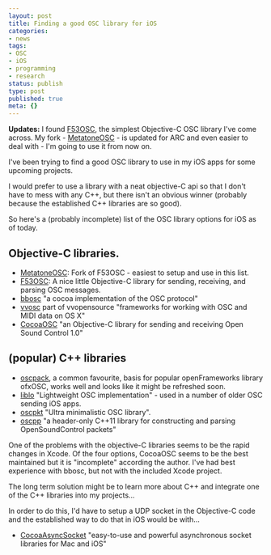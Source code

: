 ```yaml
---
layout: post
title: Finding a good OSC library for iOS
categories:
- news
tags:
- OSC
- iOS
- programming
- research
status: publish
type: post
published: true
meta: {}
---
```


**Updates:** I found [F53OSC](http://github.com/Figure53/F53OSC), the simplest Objective-C OSC library I've come across. My fork - [MetatoneOSC](https://github.com/cpmpercussion/MetatoneOSC) - is updated for ARC and even easier to deal with - I'm going to use it from now on.

I've been trying to find a good OSC library to use in my iOS apps for some upcoming projects.

I would prefer to use a library with a neat objective-C api so that I don't have to mess with any C++, but there isn't an obvious winner (probably because the established C++ libraries are so good).

So here's a (probably incomplete) list of the OSC library options for iOS as of today.

## Objective-C libraries.

* [MetatoneOSC](https://github.com/cpmpercussion/MetatoneOSC): Fork of F53OSC - easiest to setup and use in this list.
* [F53OSC](http://github.com/Figure53/F53OSC): A nice little Objective-C library for sending, receiving, and parsing OSC messages.
* [bbosc](http://code.google.com/p/bbosc/) "a cocoa implementation of the OSC protocol"
* [vvosc](http://code.google.com/p/vvopensource/) part of vvopensource "frameworks for working with OSC and MIDI data on OS X"
* [CocoaOSC](https://github.com/danieldickison/CocoaOSC) "an Objective-C library for sending and receiving Open Sound Control 1.0"

## (popular) C++ libraries

* [oscpack](http://www.rossbencina.com/code/oscpack), a common favourite, basis for popular openFrameworks library ofxOSC, works well and looks like it might be refreshed soon.
* [liblo](http://liblo.sourceforge.net) "Lightweight OSC implementation" - used in a number of older OSC sending iOS apps.
* [oscpkt](http://gruntthepeon.free.fr/oscpkt/) "Ultra minimalistic OSC library".
* [oscpp](https://github.com/kaoskorobase/oscpp) "a header-only C++11 library for constructing and parsing OpenSoundControl packets"

One of the problems with the objective-C libraries seems to be the rapid changes in Xcode. Of the four options, CocoaOSC seems to be the best maintained but it is "incomplete" according the author. I've had best experience with bbosc, but not with the included Xcode project.

The long term solution might be to learn more about C++ and integrate one of the C++ libraries into my projects…

In order to do this, I'd have to setup a UDP socket in the Objective-C code and the established way to do that in iOS would be with...

* [CocoaAsyncSocket](https://github.com/robbiehanson/CocoaAsyncSocket) "easy-to-use and powerful asynchronous socket libraries for Mac and iOS"
